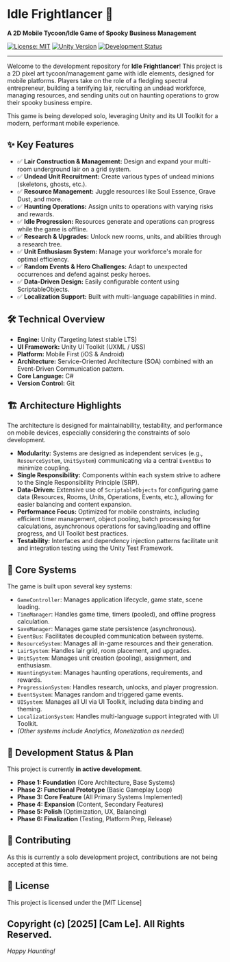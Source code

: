 # Idle Frightlancer 👻

**A 2D Mobile Tycoon/Idle Game of Spooky Business Management**

[![License: MIT](https://img.shields.io/badge/License-MIT-yellow.svg)](https://opensource.org/licenses/MIT) <!-- Replace with your actual license badge -->
[![Unity Version](https://img.shields.io/badge/Unity-2022.3.x%20LTS-blueviolet)](https://unity.com/releases/editor/archive) <!-- Update with your specific Unity LTS version -->
[![Development Status](https://img.shields.io/badge/Status-In%20Development-brightgreen)](solo-dev-plan.md)

---

Welcome to the development repository for **Idle Frightlancer**! This project is a 2D pixel art tycoon/management game with idle elements, designed for mobile platforms. Players take on the role of a fledgling spectral entrepreneur, building a terrifying lair, recruiting an undead workforce, managing resources, and sending units out on haunting operations to grow their spooky business empire.

This game is being developed solo, leveraging Unity and its UI Toolkit for a modern, performant mobile experience.

## ✨ Key Features

*   ✅ **Lair Construction & Management:** Design and expand your multi-room underground lair on a grid system.
*   ✅ **Undead Unit Recruitment:** Create various types of undead minions (skeletons, ghosts, etc.).
*   ✅ **Resource Management:** Juggle resources like Soul Essence, Grave Dust, and more.
*   ✅ **Haunting Operations:** Assign units to operations with varying risks and rewards.
*   ✅ **Idle Progression:** Resources generate and operations can progress while the game is offline.
*   ✅ **Research & Upgrades:** Unlock new rooms, units, and abilities through a research tree.
*   ✅ **Unit Enthusiasm System:** Manage your workforce's morale for optimal efficiency.
*   ✅ **Random Events & Hero Challenges:** Adapt to unexpected occurrences and defend against pesky heroes.
*   ✅ **Data-Driven Design:** Easily configurable content using ScriptableObjects.
*   ✅ **Localization Support:** Built with multi-language capabilities in mind.

## 🛠️ Technical Overview

*   **Engine:** Unity (Targeting latest stable LTS)
*   **UI Framework:** Unity UI Toolkit (UXML / USS)
*   **Platform:** Mobile First (iOS & Android)
*   **Architecture:** Service-Oriented Architecture (SOA) combined with an Event-Driven Communication pattern.
*   **Core Language:** C#
*   **Version Control:** Git

## 🏗️ Architecture Highlights

The architecture is designed for maintainability, testability, and performance on mobile devices, especially considering the constraints of solo development.

*   **Modularity:** Systems are designed as independent services (e.g., `ResourceSystem`, `UnitSystem`) communicating via a central `EventBus` to minimize coupling.
*   **Single Responsibility:** Components within each system strive to adhere to the Single Responsibility Principle (SRP).
*   **Data-Driven:** Extensive use of `ScriptableObjects` for configuring game data (Resources, Rooms, Units, Operations, Events, etc.), allowing for easier balancing and content expansion.
*   **Performance Focus:** Optimized for mobile constraints, including efficient timer management, object pooling, batch processing for calculations, asynchronous operations for saving/loading and offline progress, and UI Toolkit best practices.
*   **Testability:** Interfaces and dependency injection patterns facilitate unit and integration testing using the Unity Test Framework.

## 🧩 Core Systems

The game is built upon several key systems:

*   `GameController`: Manages application lifecycle, game state, scene loading.
*   `TimeManager`: Handles game time, timers (pooled), and offline progress calculation.
*   `SaveManager`: Manages game state persistence (asynchronous).
*   `EventBus`: Facilitates decoupled communication between systems.
*   `ResourceSystem`: Manages all in-game resources and their generation.
*   `LairSystem`: Handles lair grid, room placement, and upgrades.
*   `UnitSystem`: Manages unit creation (pooling), assignment, and enthusiasm.
*   `HauntingSystem`: Manages haunting operations, requirements, and rewards.
*   `ProgressionSystem`: Handles research, unlocks, and player progression.
*   `EventSystem`: Manages random and triggered game events.
*   `UISystem`: Manages all UI via UI Toolkit, including data binding and theming.
*   `LocalizationSystem`: Handles multi-language support integrated with UI Toolkit.
*   *(Other systems include Analytics, Monetization as needed)*

## 🚀 Development Status & Plan

This project is currently **in active development**.

*   **Phase 1: Foundation** (Core Architecture, Base Systems)
*   **Phase 2: Functional Prototype** (Basic Gameplay Loop)
*   **Phase 3: Core Feature** (All Primary Systems Implemented)
*   **Phase 4: Expansion** (Content, Secondary Features)
*   **Phase 5: Polish** (Optimization, UX, Balancing)
*   **Phase 6: Finalization** (Testing, Platform Prep, Release)

## 🤝 Contributing

As this is currently a solo development project, contributions are not being accepted at this time.

## 📜 License

This project is licensed under the [MIT License]

Copyright (c) [2025] [Cam Le]. All Rights Reserved.
---
*Happy Haunting!*
```
